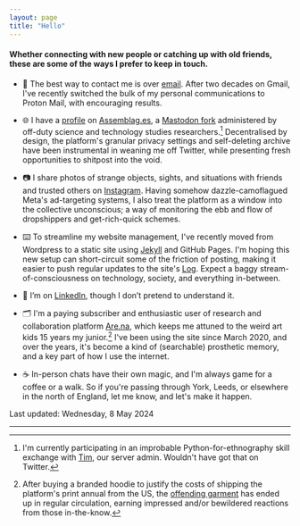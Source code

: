 ```yaml
---  
layout: page
title: "Hello"
---  
```


#### Whether connecting with new people or catching up with old friends, these are some of the ways I prefer to keep in touch.

- 📧 The best way to contact me is over [email](mailto:jcalpickard@proton.me). After two decades on Gmail, I've recently switched the bulk of my personal communications to Proton Mail, with encouraging results.

- 🌐 I have a [profile](https://assemblag.es/@jcalpickard) on [Assemblag.es](https://assemblag.es/), a [Mastodon fork](https://github.com/hometown-fork/hometown/wiki) administered by off-duty science and technology studies researchers.[^1] Decentralised by design, the platform's granular privacy settings and self-deleting archive have been instrumental in weaning me off Twitter, while presenting fresh opportunities to shitpost into the void.

- 📷 I share photos of strange objects, sights, and situations with friends and trusted others on [Instagram](https://www.instagram.com/jcalpickard/). Having somehow dazzle-camoflagued Meta's ad-targeting systems, I also treat the platform as a window into the collective unconscious; a way of monitoring the ebb and flow of dropshippers and get-rich-quick schemes.

- ⌨️ To streamline my website management, I've recently moved from Wordpress to a static site using [Jekyll](https://jekyllrb.com/) and GitHub Pages. I'm hoping this new setup can short-circuit some of the friction of posting, making it easier to push regular updates to the site's [Log](log.md). Expect a baggy stream-of-consciousness on technology, society, and everything in-between.

- 👔 I’m on [LinkedIn](https://www.linkedin.com/in/justinpickard/), though I don’t pretend to understand it.

- 🗂️ I'm a paying subscriber and enthusiastic user of research and collaboration platform [Are.na](https://www.are.na/justin-pickard/index), which keeps me attuned to the weird art kids 15 years my junior.[^2] I've been using the site since March 2020, and over the years, it's become a kind of (searchable) prosthetic memory, and a key part of how I use the internet.

- ☕ In-person chats have their own magic, and I'm always game for a coffee or a walk. So if you're passing through York, Leeds, or elsewhere in the north of England, let me know, and let's make it happen.

Last updated: Wednesday, 8 May 2024

---

[^1]: I'm currently participating in an improbable Python-for-ethnography skill exchange with <a href="https://www.timcowlishaw.co.uk/">Tim</a>, our server admin. Wouldn't have got that on Twitter.

[^2]: After buying a branded hoodie to justify the costs of shipping the platform's print annual from the US, the <a href="https://store.are.na/products/unisex-hoodie">offending garment</a> has ended up in regular circulation, earning impressed and/or bewildered reactions from those in-the-know.